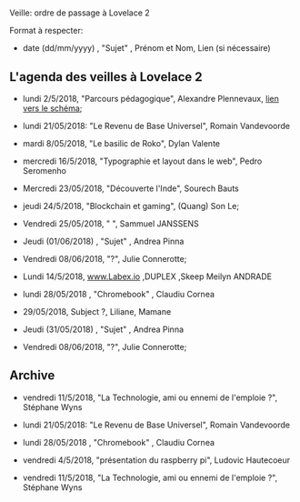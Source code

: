 #
 Veille: ordre de passage à Lovelace 2

Format à respecter:   
- date (dd/mm/yyyy) , "Sujet" ,  Prénom et Nom, Lien (si nécessaire)

## L'agenda des veilles à Lovelace 2

- lundi 2/5/2018, "Parcours pédagogique", Alexandre Plennevaux, [lien vers le schéma](https://docs.google.com/drawings/d/1kKAMz1jTaK0-8Glg136j3T1C3kCKaq-gFEju1FxsVCs/edit);

- lundi 21/05/2018: "Le Revenu de Base Universel", Romain Vandevoorde
- mardi 8/05/2018, "Le basilic de Roko", Dylan Valente
- mercredi 16/5/2018, "Typographie et layout dans le web", Pedro Seromenho
- Mercredi 23/05/2018, "Découverte l'Inde", Sourech Bauts
- jeudi 24/5/2018, "Blockchain et gaming", (Quang) Son Le;
- Vendredi 25/05/2018, " ", Sammuel JANSSENS

- Jeudi (01/06/2018) , "Sujet" ,  Andrea Pinna

- Vendredi 08/06/2018, "?", Julie Connerotte;

- Lundi 14/5/2018, www.Labex.io ,DUPLEX ,Skeep Meilyn ANDRADE
- lundi 28/05/2018 , "Chromebook" , Claudiu Cornea
- 29/05/2018, Subject ?, Liliane, Mamane
- Jeudi (31/05/2018) , "Sujet" ,  Andrea Pinna
- Vendredi 08/06/2018, "?", Julie Connerotte;
 
## Archive

- vendredi 11/5/2018, "La Technologie, ami ou ennemi de l'emploie ?", Stéphane Wyns
- lundi 21/05/2018: "Le Revenu de Base Universel", Romain Vandevoorde
- lundi 28/05/2018 , "Chromebook" , Claudiu Cornea

- vendredi 4/5/2018, "présentation du raspberry pi", Ludovic Hautecoeur
- vendredi 11/5/2018, "La Technologie, ami ou ennemi de l'emploie ?", Stéphane Wyns

